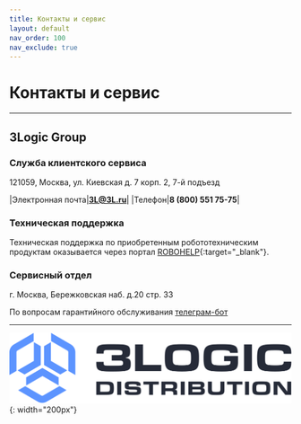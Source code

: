 ```yaml
---
title: Контакты и сервис
layout: default
nav_order: 100
nav_exclude: true
---
```


# Контакты и сервис
---

## 3Logic Group


### Служба клиентского сервиса
121059, Москва, ул. Киевская д. 7 корп. 2, 7-й подъезд


|Электронная почта|**3L@3L.ru**|
|Телефон|**8 (800) 551 75-75**|


### Техническая поддержка 
Техническая поддержка по приобретенным робототехническим продуктам оказывается через портал [ROBOHELP](https://robohelp.3logic.ru){:target="_blank"}.


### Сервисный отдел

г. Москва, Бережковская наб. д.20 стр. 33

По вопросам гарантийного обслуживания [телеграм-бот](https://t.me/robosobaka_bot)




---

![3Logic Logo](/assets/images/3l_logo.svg){: width="200px"}


